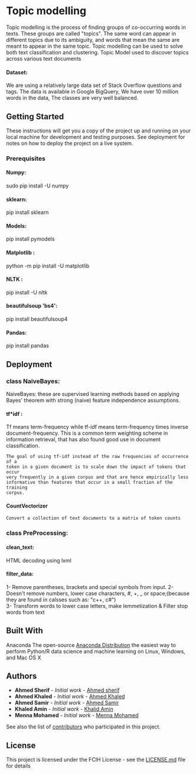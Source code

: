 # Topic modelling

Topic modelling is the process of finding groups of co-occurring words in texts. These groups are called "topics". The same word can appear in different topics due to its ambiguity, and words that mean the same are meant to appear in the same topic.
Topic modelling can be used to solve both text classification and clustering. Topic Model used to discover topics across various text documents

#### Dataset: 
We are using a relatively large data set of Stack Overflow questions and tags. The data is available in Google BigQuery,
We have over 10 million words in the data, The classes are very well balanced.

## Getting Started

These instructions will get you a copy of the project up and running on your local machine for development and testing purposes. See deployment for notes on how to deploy the project on a live system.

### Prerequisites

#### Numpy:
sudo pip install -U numpy
#### sklearn:
pip install sklearn
#### Models:
pip install pymodels
#### Matplotlib :
python -m pip install -U matplotlib
#### NLTK :
pip install -U nltk
#### beautifulsoup 'bs4': 
pip install beautifulsoup4
#### Pandas:
pip install pandas



## Deployment

### class NaiveBayes:
NaiveBayes:
these are supervised learning methods based on applying Bayes' theorem with strong (naive) feature independence assumptions.
 
#### tf*idf :
 Tf means term-frequency while tf-idf means term-frequency times inverse
    document-frequency. This is a common term weighting scheme in information
    retrieval, that has also found good use in document classification.

    The goal of using tf-idf instead of the raw frequencies of occurrence of a
    token in a given document is to scale down the impact of tokens that occur
    very frequently in a given corpus and that are hence empirically less
    informative than features that occur in a small fraction of the training
    corpus.
    
#### CountVectorizer    
    Convert a collection of text documents to a matrix of token counts

### class PreProcessing:
#### clean_text:
HTML decoding using lxml

#### filter_data:
1- Remove parentheses, brackets and special symbols from input.
2- Doesn't remove numbers, lower case characters, #, +, _ or space;(because they are found in calsses such as: "c++, c#")    
3- Transform words to lower case letters, make lemmetization & Filter stop words from text

## Built With

Anaconda The open-source [Anaconda Distribution](https://www.anaconda.com/distribution/) the easiest way to perform Python/R data science and machine learning on Linux, Windows, and Mac OS X


## Authors

* **Ahmed Sherif** - *Initial work* - [Ahmed sherif](https://github.com/ahmedsherif55)
* **Ahmed Khaled** - *Initial work* - [Ahmed Khaled](https://github.com/AhmedKhaledAbdalla)
* **Ahmed Samir** - *Initial work* - [Ahmed Samir](https://github.com/AhmedSamir848)
* **Khaled Amin** - *Initial work* - [Khalid Amin]()
* **Menna Mohamed** - *Initial work* - [Menna Mohamed]()

See also the list of [contributors](https://github.com/ahmedsherif55/textClassification/graphs/contributors) who participated in this project.

## License

This project is licensed under the FCIH License - see the [LICENSE.md]() file for details

